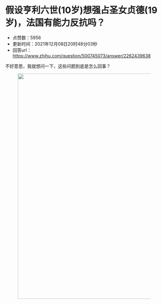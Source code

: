 # 假设亨利六世(10岁)想强占圣女贞德(19岁)，法国有能力反抗吗？
- 点赞数：5956
- 更新时间：2021年12月08日20时48分03秒
- 回答url：https://www.zhihu.com/question/500745073/answer/2262439638
<body>
 <p data-pid="UqyD91Z2">不好意思，我就想问一下，这些问题到底是怎么回事？</p>
 <figure data-size="normal">
  <img src="https://pic1.zhimg.com/50/v2-7b113b8b284bea68659f757a48376d4b_720w.jpg?source=1940ef5c" data-rawwidth="720" data-rawheight="1346" data-size="normal" data-original-token="v2-7b113b8b284bea68659f757a48376d4b" data-default-watermark-src="https://pica.zhimg.com/50/v2-41c66a4c8da2337389bcef704878adb3_720w.jpg?source=1940ef5c" class="origin_image zh-lightbox-thumb" width="720" data-original="https://picx.zhimg.com/v2-7b113b8b284bea68659f757a48376d4b_r.jpg?source=1940ef5c">
 </figure>
 <p></p>
</body>